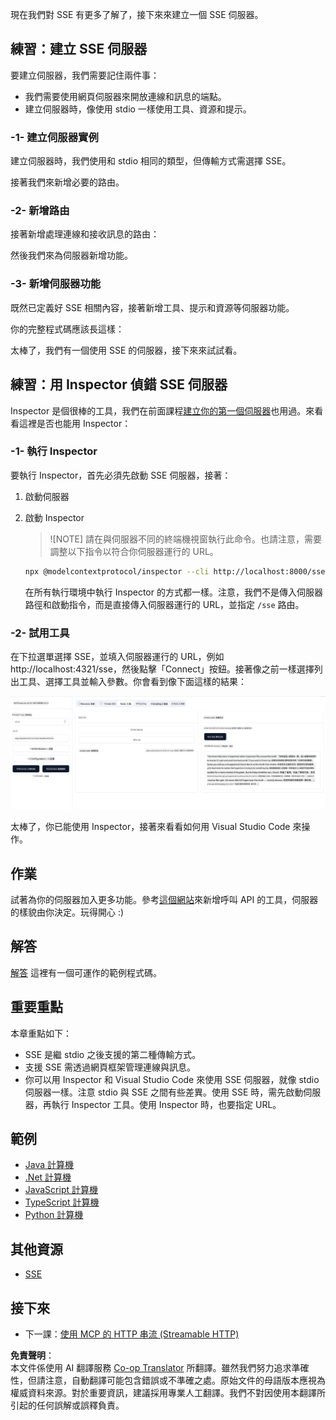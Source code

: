 <!--
CO_OP_TRANSLATOR_METADATA:
{
  "original_hash": "64645691bf0985f1760b948123edf269",
  "translation_date": "2025-06-13T10:44:18+00:00",
  "source_file": "03-GettingStarted/05-sse-server/README.md",
  "language_code": "tw"
}
-->
現在我們對 SSE 有更多了解了，接下來來建立一個 SSE 伺服器。

## 練習：建立 SSE 伺服器

要建立伺服器，我們需要記住兩件事：

- 我們需要使用網頁伺服器來開放連線和訊息的端點。
- 建立伺服器時，像使用 stdio 一樣使用工具、資源和提示。

### -1- 建立伺服器實例

建立伺服器時，我們使用和 stdio 相同的類型，但傳輸方式需選擇 SSE。

接著我們來新增必要的路由。

### -2- 新增路由

接著新增處理連線和接收訊息的路由：

然後我們來為伺服器新增功能。

### -3- 新增伺服器功能

既然已定義好 SSE 相關內容，接著新增工具、提示和資源等伺服器功能。

你的完整程式碼應該長這樣：

太棒了，我們有一個使用 SSE 的伺服器，接下來來試試看。

## 練習：用 Inspector 偵錯 SSE 伺服器

Inspector 是個很棒的工具，我們在前面課程[建立你的第一個伺服器](/03-GettingStarted/01-first-server/README.md)也用過。來看看這裡是否也能用 Inspector：

### -1- 執行 Inspector

要執行 Inspector，首先必須先啟動 SSE 伺服器，接著：

1. 啟動伺服器

1. 啟動 Inspector

    > ![NOTE]
    > 請在與伺服器不同的終端機視窗執行此命令。也請注意，需要調整以下指令以符合你伺服器運行的 URL。

    ```sh
    npx @modelcontextprotocol/inspector --cli http://localhost:8000/sse --method tools/list
    ```

    在所有執行環境中執行 Inspector 的方式都一樣。注意，我們不是傳入伺服器路徑和啟動指令，而是直接傳入伺服器運行的 URL，並指定 `/sse` 路由。

### -2- 試用工具

在下拉選單選擇 SSE，並填入伺服器運行的 URL，例如 http://localhost:4321/sse，然後點擊「Connect」按鈕。接著像之前一樣選擇列出工具、選擇工具並輸入參數。你會看到像下面這樣的結果：

![SSE Server running in inspector](../../../../translated_images/sse-inspector.d86628cc597b8fae807a31d3d6837842f5f9ee1bcc6101013fa0c709c96029ad.tw.png)

太棒了，你已能使用 Inspector，接著來看看如何用 Visual Studio Code 來操作。

## 作業

試著為你的伺服器加入更多功能。參考[這個網站](https://api.chucknorris.io/)來新增呼叫 API 的工具，伺服器的樣貌由你決定。玩得開心 :)

## 解答

[解答](./solution/README.md) 這裡有一個可運作的範例程式碼。

## 重要重點

本章重點如下：

- SSE 是繼 stdio 之後支援的第二種傳輸方式。
- 支援 SSE 需透過網頁框架管理連線與訊息。
- 你可以用 Inspector 和 Visual Studio Code 來使用 SSE 伺服器，就像 stdio 伺服器一樣。注意 stdio 與 SSE 之間有些差異。使用 SSE 時，需先啟動伺服器，再執行 Inspector 工具。使用 Inspector 時，也要指定 URL。

## 範例

- [Java 計算機](../samples/java/calculator/README.md)
- [.Net 計算機](../../../../03-GettingStarted/samples/csharp)
- [JavaScript 計算機](../samples/javascript/README.md)
- [TypeScript 計算機](../samples/typescript/README.md)
- [Python 計算機](../../../../03-GettingStarted/samples/python)

## 其他資源

- [SSE](https://developer.mozilla.org/en-US/docs/Web/API/Server-sent_events)

## 接下來

- 下一課：[使用 MCP 的 HTTP 串流 (Streamable HTTP)](/03-GettingStarted/06-http-streaming/README.md)

**免責聲明**：  
本文件係使用 AI 翻譯服務 [Co-op Translator](https://github.com/Azure/co-op-translator) 所翻譯。雖然我們努力追求準確性，但請注意，自動翻譯可能包含錯誤或不準確之處。原始文件的母語版本應視為權威資料來源。對於重要資訊，建議採用專業人工翻譯。我們不對因使用本翻譯所引起的任何誤解或誤釋負責。